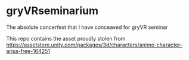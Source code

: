 # gryVRseminarium
The absolute cancerfest that I have conceaved for gryVR seminar

This repo contains the asset proudly stolen from 
https://assetstore.unity.com/packages/3d/characters/anime-character-arisa-free-164251

